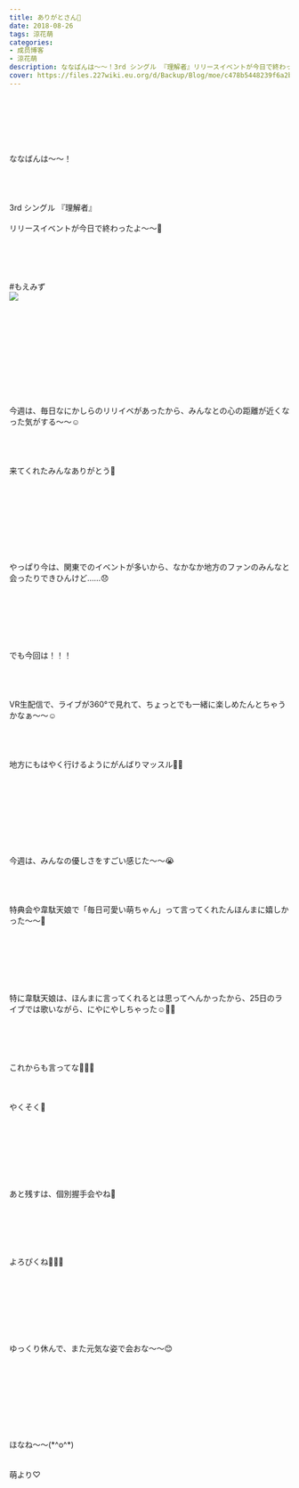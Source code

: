 ```yaml
---
title: ありがとさん💓
date: 2018-08-26
tags: 涼花萌
categories: 
- 成员博客
- 涼花萌
description: ななばんは〜〜！3rd シングル 『理解者』リリースイベントが今日で終わったよ〜〜💓#もえみず今週は、毎日なにかしらのリリイベがあったから、...
cover: https://files.227wiki.eu.org/d/Backup/Blog/moe/c478b5448239f6a2ba06030fb08a3.jpg 
---
```

<div class="blog_detail__main">
<br/>
<br/>
<br/>
<br/>
<br/>
<br/>
ななばんは〜〜！<br/>
<br/>
<br/>
<br/>
<br/>
3rd シングル 『理解者』<br/>
<br/>
リリースイベントが今日で終わったよ〜〜💓<br/>
<br/>
<br/>
<br/>
<br/>
<br/>
#もえみず<br/>
<img src="https://files.227wiki.eu.org/d/Backup/Blog/moe/c478b5448239f6a2ba06030fb08a3.jpg"><br/>
<br/>
<br/>
<br/>
<br/>
<br/>
<br/>
<br/>
<br/>
<br/>
<br/>
<br/>
今週は、毎日なにかしらのリリイベがあったから、みんなとの心の距離が近くなった気がする〜〜☺️<br/>
<br/>
<br/>
<br/>
<br/>
来てくれたみんなありがとう💓<br/>
<br/>
<br/>
<br/>
<br/>
<br/>
<br/>
<br/>
<br/>
<br/>
やっぱり今は、関東でのイベントが多いから、なかなか地方のファンのみんなと会ったりできひんけど……😞<br/>
<br/>
<br/>
<br/>
<br/>
<br/>
<br/>
<br/>
でも今回は！！！<br/>
<br/>
<br/>
<br/>
<br/>
VR生配信で、ライブが360°で見れて、ちょっとでも一緒に楽しめたんとちゃうかなぁ〜〜☺️<br/>
<br/>
<br/>
<br/>
<br/>
地方にもはやく行けるようにがんばりマッスル💪🏻<br/>
<br/>
<br/>
<br/>
<br/>
<br/>
<br/>
<br/>
<br/>
<br/>
今週は、みんなの優しさをすごい感じた〜〜😭<br/>
<br/>
<br/>
<br/>
<br/>
特典会や韋駄天娘で「毎日可愛い萌ちゃん」って言ってくれたんほんまに嬉しかった〜〜💓<br/>
<br/>
<br/>
<br/>
<br/>
<br/>
<br/>
<br/>
特に韋駄天娘は、ほんまに言ってくれるとは思ってへんかったから、25日のライブでは歌いながら、にやにやしちゃった☺️💓💓<br/>
<br/>
<br/>
<br/>
<br/>
<br/>
これからも言ってな💓💓💓<br/>
<br/>
<br/>
<br/>
やくそく💓<br/>
<br/>
<br/>
<br/>
<br/>
<br/>
<br/>
<br/>
<br/>
あと残すは、個別握手会やね💓<br/>
<br/>
<br/>
<br/>
<br/>
<br/>
<br/>
よろぴくね🐥💓💓<br/>
<br/>
<br/>
<br/>
<br/>
<br/>
<br/>
<br/>
<br/>
ゆっくり休んで、また元気な姿で会おな〜〜😊<br/>
<br/>
<br/>
<br/>
<br/>
<br/>
<br/>
<br/>
<br/>
<br/>
ほなね〜〜(*^o^*)<br/>
<br/>
<br/>
萌より♡
<!--twitter-->

<!--//twitter-->
</img></div>